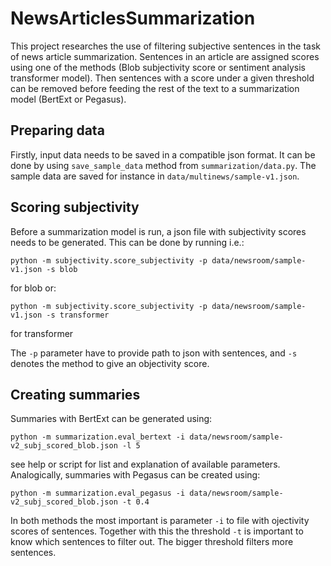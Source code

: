 # NewsArticlesSummarization

This project researches the use of filtering subjective sentences in the task of news article summarization. Sentences in an article are assigned scores using one of the methods (Blob subjectivity score or sentiment analysis transformer model). Then sentences with a score under a given threshold can be removed before feeding the rest of the text to a summarization model (BertExt or Pegasus).

## Preparing data

Firstly, input data needs to be saved in a compatible json format. 
It can be done by using `save_sample_data` method from `summarization/data.py`. 
The sample data are saved for instance in `data/multinews/sample-v1.json`.

## Scoring subjectivity

Before a summarization model is run, a json file with subjectivity scores needs to be generated. This can be done by running i.e.:

    python -m subjectivity.score_subjectivity -p data/newsroom/sample-v1.json -s blob
    
for blob or:

    python -m subjectivity.score_subjectivity -p data/newsroom/sample-v1.json -s transformer
    
for transformer

The `-p` parameter have to provide path to json with sentences, and `-s` denotes the method to give an objectivity score.

## Creating summaries

Summaries with BertExt can be generated using:

    python -m summarization.eval_bertext -i data/newsroom/sample-v2_subj_scored_blob.json -l 5
    
see help or script for list and explanation of available parameters. 
Analogically, summaries with Pegasus can be created using:

    python -m summarization.eval_pegasus -i data/newsroom/sample-v2_subj_scored_blob.json -t 0.4
    
In both methods the most important is parameter `-i` to file with ojectivity scores of sentences. 
Together with this the threshold `-t` is important to know which sentences to filter out. 
The bigger threshold filters more sentences.

